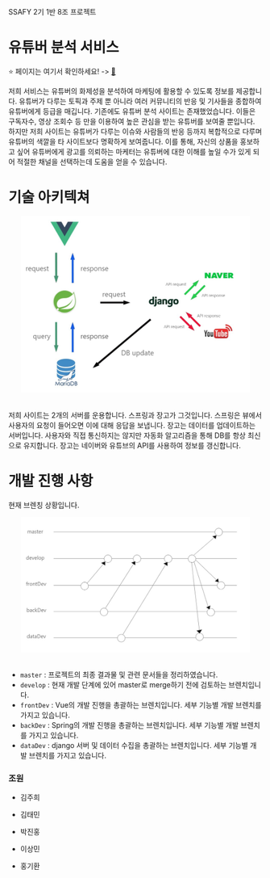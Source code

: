 SSAFY 2기 1반 8조 프로젝트



# 유튜버 분석 서비스

:star: 페이지는 여기서 확인하세요! ​-> ​[:link:](http://15.165.77.1/)

  저희 서비스는 유튜버의 화제성을 분석하여 마케팅에 활용할 수 있도록 정보를 제공합니다. 유튜버가 다루는 토픽과 주제 뿐 아니라 여러 커뮤니티의 반응 및 기사들을 종합하여 유튜버에게 등급을 매깁니다. 기존에도 유튜버 분석 사이트는 존재했었습니다. 이들은 구독자수, 영상 조회수 등 만을 이용하여 높은 관심을 받는 유튜버를 보여줄 뿐입니다. 하지만 저희 사이트는 유튜버가 다루는 이슈와 사람들의 반응 등까지 복합적으로 다루며 유튜버의 색깔을 타 사이트보다 명확하게 보여줍니다. 이를 통해, 자신의 상품을 홍보하고 싶어 유튜버에게 광고를 의뢰하는 마케터는 유튜버에 대한 이해를 높일 수가 있게 되어 적절한 채널을 선택하는데 도움을 얻을 수 있습니다.





# 기술 아키텍쳐

<center><img src="img/architecture.jpg" width="90%"></center><br>

  저희 사이트는 2개의 서버를 운용합니다. 스프링과 장고가 그것입니다. 스프링은 뷰에서 사용자의 요청이 들어오면 이에 대해 응답을 보냅니다. 장고는 데이터를 업데이트하는 서버입니다. 사용자와 직접 통신하지는 않지만 자동화 알고리즘을 통해 DB를 항상 최신으로 유지합니다. 장고는 네이버와 유튜브의 API를 사용하여 정보를 갱신합니다.



# 개발 진행 사항

현재 브렌칭 상황입니다.

<center><img src="img/gitFlow.jpg" width="90%"></center><br>

- `master` : 프로젝트의 최종 결과물 및 관련 문서들을 정리하였습니다.
- `develop` : 현재 개발 단계에 있어 master로 merge하기 전에 검토하는 브렌치입니다.
- `frontDev` : Vue의 개발 진행을 총괄하는 브렌치입니다. 세부 기능별 개발 브렌치를 가지고 있습니다.
- `backDev` : Spring의 개발 진행을 총괄하는 브렌치입니다. 세부 기능별 개발 브렌치를 가지고 있습니다.
- `dataDev` : django 서버 및 데이터 수집을 총괄하는 브렌치입니다. 세부 기능별 개발 브렌치를 가지고 있습니다.





### 조원

- 김주희

- 김태민

- 박진홍

- 이상민

- 홍기환